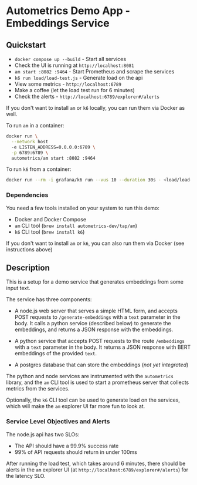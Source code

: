 # Autometrics Demo App - Embeddings Service

## Quickstart

- `docker compose up --build` - Start all services 
- Check the UI is running at `http://localhost:8081`
- `am start :8082 :9464` - Start Prometheus and scrape the services 
- `k6 run load/load-test.js` - Generate load on the api 
- View some metrics - `http://localhost:6789`
- Make a coffee (let the load test run for 6 minutes)
- Check the alerts - `http://localhost:6789/explorer#/alerts`

If you don't want to install `am` or `k6` locally, you can run them via Docker as well.

To run `am` in a container:

```sh
docker run \
  --network host
  -e LISTEN_ADDRESS=0.0.0.0:6789 \
  -p 6789:6789 \
  autometrics/am start :8082 :9464
```

To run `k6` from a container:

```sh
docker run --rm -i grafana/k6 run --vus 10 --duration 30s - <load/load-test.js
```

### Dependencies

You need a few tools installed on your system to run this demo:

- Docker and Docker Compose
- `am` CLI tool (`brew install autometrics-dev/tap/am`)
- `k6` CLI tool (`brew install k6`)

If you don't want to install `am` or `k6`, you can also run them via Docker (see instructions above)

## Description

This is a setup for a demo service that generates embeddings from some input text.

The service has three components:

- A node.js web server that serves a simple HTML form, and accepts POST requests to `/generate-embeddings` with a `text` parameter in the body. It calls a python service (described below) to generate the embeddings, and returns a JSON response with the embeddings.

- A python service that accepts POST requests to the route `/embeddings` with a `text` parameter in the body. It returns a JSON response with BERT embeddings of the provided `text`.

- A postgres database that can store the embeddings (_not yet integrated_)

The python and node services are instrumented with the `autometrics` library, and the `am` CLI tool is used to start a prometheus server that collects metrics from the services.

Optionally, the `k6` CLI tool can be used to generate load on the services, which will make the `am` explorer UI far more fun to look at.

### Service Level Objectives and Alerts

The node.js api has two SLOs:

- The API should have a 99.9% success rate
- 99% of API requests should return in under 100ms

After running the load test, which takes around 6 minutes, there should be alerts in the `am` explorer UI (at `http://localhost:6789/explorer#/alerts`) for the latency SLO.